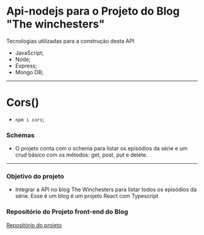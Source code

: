 # Api-nodejs para o Projeto do Blog "The winchesters"

Tecnologias utilizadas para a construção desta API

- JavaScript;
- Node;
- Express;
- Mongo DB;

<hr>

# Cors()

- `npm i cors`;

### Schemas

- O projeto conta com o schema para listar os episódios da série e um crud básico com os métodos: get, post, put e delete.

<hr>

### Objetivo do projeto

- Integrar a API no blog The Winchesters para listar todos os episódios da série. Esse é um blog é um projeto React com Typescript


### Repositório do Projeto front-end do Blog

<a href='Link'>Repositório do projeto</a>